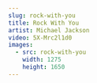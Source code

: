 ```yaml
---
slug: rock-with-you
title: Rock With You
artist: Michael Jackson
video: 5X-Mrc2l1d0
images:
  - src: rock-with-you
    width: 1275
    height: 1650
---
```

